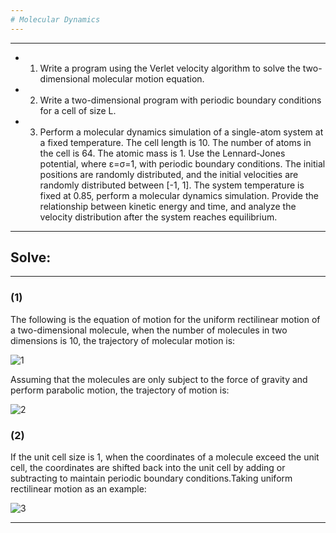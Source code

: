 ```yaml
---
# Molecular Dynamics
---
```

---
- 1. Write a program using the Verlet velocity algorithm to solve the two-dimensional molecular motion equation.
- 2. Write a two-dimensional program with periodic boundary conditions for a cell of size L.
- 3. Perform a molecular dynamics simulation of a single-atom system at a fixed temperature. The cell length is 10. The number of atoms in the cell is 64. The atomic mass is 1. Use the Lennard-Jones potential, where ε=σ=1, with periodic boundary conditions. The initial positions are randomly distributed, and the initial velocities are randomly distributed between [-1, 1]. The system temperature is fixed at 0.85, perform a molecular dynamics simulation. Provide the relationship between kinetic energy and time, and analyze the velocity distribution after the system reaches equilibrium.
 ---

## Solve:
---
### (1) 

The following is the equation of motion for the uniform rectilinear motion of a two-dimensional molecule, when the number of molecules in two dimensions is 10, the trajectory of molecular motion is:

![1](https://github.com/user-attachments/assets/5fb1ad89-b163-46f7-a6a0-6a195af4481d)


Assuming that the molecules are only subject to the force of gravity and perform parabolic motion, the trajectory of motion is:

![2](https://github.com/user-attachments/assets/ac0a41fc-63e6-4f58-90a3-cb6272cc2801)

### (2)

If the unit cell size is 1, when the coordinates of a molecule exceed the unit cell, the coordinates are shifted back into the unit cell by adding or subtracting to maintain periodic boundary conditions.Taking uniform rectilinear motion as an example:


![3](https://github.com/user-attachments/assets/e18b634b-5332-471c-8c75-d334f0e2657e)


---
